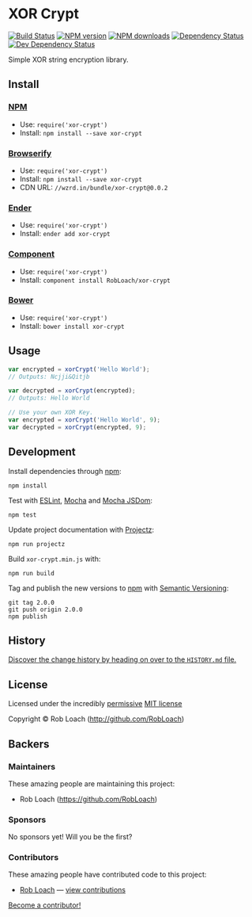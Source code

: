 
<!-- TITLE/ -->

# XOR Crypt

<!-- /TITLE -->


<!-- BADGES/ -->

[![Build Status](https://img.shields.io/travis/RobLoach/xor-crypt/master.svg)](http://travis-ci.org/RobLoach/xor-crypt "Check this project's build status on TravisCI")
[![NPM version](https://img.shields.io/npm/v/xor-crypt.svg)](https://npmjs.org/package/xor-crypt "View this project on NPM")
[![NPM downloads](https://img.shields.io/npm/dm/xor-crypt.svg)](https://npmjs.org/package/xor-crypt "View this project on NPM")
[![Dependency Status](https://img.shields.io/david/RobLoach/xor-crypt.svg)](https://david-dm.org/RobLoach/xor-crypt)
[![Dev Dependency Status](https://img.shields.io/david/dev/RobLoach/xor-crypt.svg)](https://david-dm.org/RobLoach/xor-crypt#info=devDependencies)<br/>


<!-- /BADGES -->


<!-- DESCRIPTION/ -->

Simple XOR string encryption library.

<!-- /DESCRIPTION -->


<!-- INSTALL/ -->

## Install

### [NPM](http://npmjs.org/)
- Use: `require('xor-crypt')`
- Install: `npm install --save xor-crypt`

### [Browserify](http://browserify.org/)
- Use: `require('xor-crypt')`
- Install: `npm install --save xor-crypt`
- CDN URL: `//wzrd.in/bundle/xor-crypt@0.0.2`

### [Ender](http://ender.jit.su/)
- Use: `require('xor-crypt')`
- Install: `ender add xor-crypt`

### [Component](http://github.com/component/component)
- Use: `require('xor-crypt')`
- Install: `component install RobLoach/xor-crypt`

### [Bower](http://bower.io/)
- Use: `require('xor-crypt')`
- Install: `bower install xor-crypt`

<!-- /INSTALL -->


## Usage

``` javascript
var encrypted = xorCrypt('Hello World');
// Outputs: Ncjji&Qitjb

var decrypted = xorCrypt(encrypted);
// Outputs: Hello World

// Use your own XOR Key.
var encrypted = xorCrypt('Hello World', 9);
var decrypted = xorCrypt(encrypted, 9);
```

## Development

Install dependencies through [npm](http://npmjs.org):

    npm install

Test with [ESLint](http://eslint.org), [Mocha](http://mochajs.org) and [Mocha
JSDom](https://github.com/rstacruz/mocha-jsdom):

    npm test

Update project documentation with [Projectz](https://github.com/bevry/projectz):

    npm run projectz

Build `xor-crypt.min.js` with:

    npm run build

Tag and publish the new versions to [npm](http://npmjs.com) with [Semantic
Versioning](http://semver.org/):

    git tag 2.0.0
    git push origin 2.0.0
    npm publish


<!-- HISTORY/ -->

## History
[Discover the change history by heading on over to the `HISTORY.md` file.](https://github.com/RobLoach/xor-crypt/blob/master/HISTORY.md#files)

<!-- /HISTORY -->


<!-- LICENSE/ -->

## License

Licensed under the incredibly [permissive](http://en.wikipedia.org/wiki/Permissive_free_software_licence) [MIT license](http://opensource.org/licenses/MIT)

Copyright &copy; Rob Loach (http://github.com/RobLoach)

<!-- /LICENSE -->


<!-- BACKERS/ -->

## Backers

### Maintainers

These amazing people are maintaining this project:

- Rob Loach (https://github.com/RobLoach)

### Sponsors

No sponsors yet! Will you be the first?



### Contributors

These amazing people have contributed code to this project:

- [Rob Loach](https://github.com/RobLoach) — [view contributions](https://github.com/RobLoach/xor-crypt/commits?author=RobLoach)

[Become a contributor!](https://github.com/RobLoach/xor-crypt/blob/master/CONTRIBUTING.md#files)

<!-- /BACKERS -->


